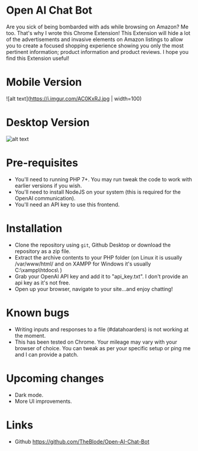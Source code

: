 # Open AI Chat Bot
Are you sick of being bombarded with ads while browsing on Amazon? Me too. That's why I wrote this Chrome Extension! This Extension will hide a lot of the advertisements and invasive elements on Amazon listings to allow you to create a focused shopping experience showing you only the most pertinent information; product information and product reviews. I hope you find this Extension useful!

# Mobile Version
![alt text](https://i.imgur.com/AC0KxRJ.jpg | width=100)

# Desktop Version
![alt text](https://i.imgur.com/vLILA4D.png)

# Pre-requisites
- You'll need to running PHP 7+. You may run tweak the code to work with earlier versions if you wish.
- You'll need to install NodeJS on your system (this is required for the OpenAI communication).
- You'll need an API key to use this frontend.

# Installation
- Clone the repository using `git`, Github Desktop or download the repository as a zip file.
- Extract the archive contents to your PHP folder (on Linux it is usually /var/www/html/ and on XAMPP for Windows it's usually C:\xampp\htdocs\ )
- Grab your OpenAI API key and add it to "api_key.txt". I don't provide an api key as it's not free.
- Open up your browser, navigate to your site...and enjoy chatting!

# Known bugs
- Writing inputs and responses to a file (#datahoarders) is not working at the moment.
- This has been tested on Chrome. Your mileage may vary with your browser of choice. You can tweak as per your specific setup or ping me and I can provide a patch.

# Upcoming changes
- Dark mode.
- More UI improvements.

# Links
- Github https://github.com/TheBlode/Open-AI-Chat-Bot